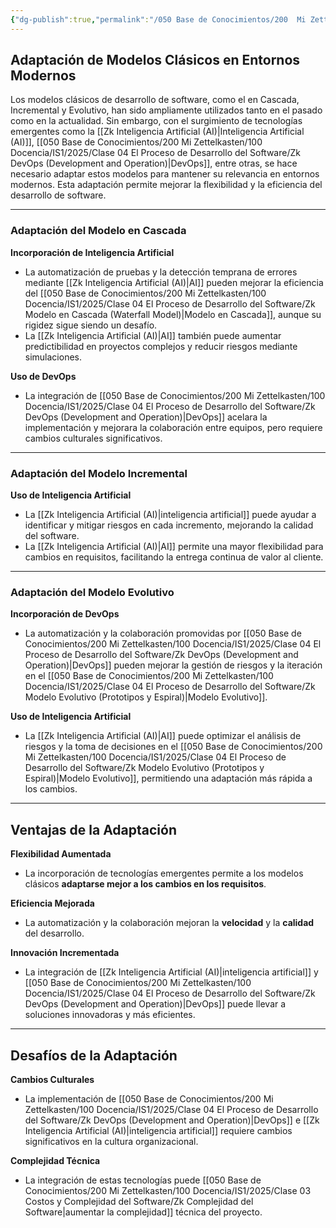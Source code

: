 ```yaml
---
{"dg-publish":true,"permalink":"/050 Base de Conocimientos/200  Mi Zettelkasten/100 Docencia/IS1/2025/Clase 04 El Proceso de Desarrollo del Software/Zk Adaptación de Modelos Clásicos en Entornos Modernos/","tags":["digitalGarden","modeloDeProceso"]}
---
```


## Adaptación de Modelos Clásicos en Entornos Modernos

Los modelos clásicos de desarrollo de software, como el en Cascada, Incremental y Evolutivo, han sido ampliamente utilizados tanto en el pasado como en la actualidad. Sin embargo, con el surgimiento de tecnologías emergentes como la [[Zk Inteligencia Artificial (AI)\|Inteligencia Artificial (AI)]],  [[050 Base de Conocimientos/200  Mi Zettelkasten/100 Docencia/IS1/2025/Clase 04 El Proceso de Desarrollo del Software/Zk DevOps (Development and Operation)\|DevOps]], entre otras, se hace necesario adaptar estos modelos para mantener su relevancia en entornos modernos. Esta adaptación permite mejorar la flexibilidad y la eficiencia del desarrollo de software.

----
### Adaptación del Modelo en Cascada

**Incorporación de Inteligencia Artificial**
- La automatización de pruebas y la detección temprana de errores mediante [[Zk Inteligencia Artificial (AI)\|AI]] pueden mejorar la eficiencia del [[050 Base de Conocimientos/200  Mi Zettelkasten/100 Docencia/IS1/2025/Clase 04 El Proceso de Desarrollo del Software/Zk Modelo en Cascada (Waterfall Model)\|Modelo en Cascada]], aunque su rigidez sigue siendo un desafío.
- La [[Zk Inteligencia Artificial (AI)\|AI]] también puede aumentar predictibilidad en proyectos complejos y reducir riesgos mediante simulaciones.

**Uso de DevOps**
- La integración de [[050 Base de Conocimientos/200  Mi Zettelkasten/100 Docencia/IS1/2025/Clase 04 El Proceso de Desarrollo del Software/Zk DevOps (Development and Operation)\|DevOps]]  acelara la implementación y mejorara la colaboración entre equipos, pero requiere cambios culturales significativos.

----
### Adaptación del Modelo Incremental
**Uso de Inteligencia Artificial**
- La [[Zk Inteligencia Artificial (AI)\|inteligencia artificial]] puede ayudar a identificar y mitigar riesgos en cada incremento, mejorando la calidad del software. 
- La [[Zk Inteligencia Artificial (AI)\|AI]] permite una mayor flexibilidad para cambios en requisitos, facilitando la entrega continua de valor al cliente.

----
### Adaptación del Modelo Evolutivo

**Incorporación de DevOps**
- La automatización y la colaboración promovidas por [[050 Base de Conocimientos/200  Mi Zettelkasten/100 Docencia/IS1/2025/Clase 04 El Proceso de Desarrollo del Software/Zk DevOps (Development and Operation)\|DevOps]] pueden mejorar la gestión de riesgos y la iteración en el [[050 Base de Conocimientos/200  Mi Zettelkasten/100 Docencia/IS1/2025/Clase 04 El Proceso de Desarrollo del Software/Zk Modelo Evolutivo (Prototipos y Espiral)\|Modelo Evolutivo]].

**Uso de Inteligencia Artificial**
- La [[Zk Inteligencia Artificial (AI)\|AI]] puede optimizar el análisis de riesgos y la toma de decisiones en el [[050 Base de Conocimientos/200  Mi Zettelkasten/100 Docencia/IS1/2025/Clase 04 El Proceso de Desarrollo del Software/Zk Modelo Evolutivo (Prototipos y Espiral)\|Modelo Evolutivo]], permitiendo una adaptación más rápida a los cambios.

----
## Ventajas de la Adaptación

**Flexibilidad Aumentada**
- La incorporación de tecnologías emergentes permite a los modelos clásicos **adaptarse mejor a los cambios en los requisitos**.

**Eficiencia Mejorada**
- La automatización y la colaboración mejoran la **velocidad** y la **calidad** del desarrollo.

**Innovación Incrementada**
- La integración de [[Zk Inteligencia Artificial (AI)\|inteligencia artificial]] y [[050 Base de Conocimientos/200  Mi Zettelkasten/100 Docencia/IS1/2025/Clase 04 El Proceso de Desarrollo del Software/Zk DevOps (Development and Operation)\|DevOps]] puede llevar a soluciones innovadoras y más eficientes.

----
## Desafíos de la Adaptación

**Cambios Culturales**
- La implementación de [[050 Base de Conocimientos/200  Mi Zettelkasten/100 Docencia/IS1/2025/Clase 04 El Proceso de Desarrollo del Software/Zk DevOps (Development and Operation)\|DevOps]] e [[Zk Inteligencia Artificial (AI)\|inteligencia artificial]] requiere cambios significativos en la cultura organizacional.

**Complejidad Técnica**
- La integración de estas tecnologías puede [[050 Base de Conocimientos/200  Mi Zettelkasten/100 Docencia/IS1/2025/Clase 03 Costos y Complejidad del Software/Zk Complejidad del Software\|aumentar la complejidad]] técnica del proyecto.